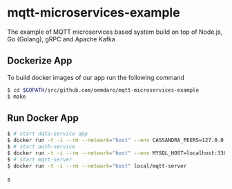 # mqtt-microservices-example

The example of MQTT microservices based system build on top of Node.js, Go (Golang), gRPC and Apache Kafka

## Dockerize App

To build docker images of our app run the following command

```bash
$ cd $GOPATH/src/github.com/oemdaro/mqtt-microservices-example
$ make
```

## Run Docker App

```bash
$ # start data-service app
$ docker run -t -i --rm --network="host" --env CASSANDRA_PEERS=127.0.0.1,127.0.0.2,127.0.0.3 --env CASSANDRA_KEYSPACE=mqttexample --env KAFKA_PEERS=localhost:9092 --env KAFKA_TOPICS=mqtt.data --env MAX_QUEUE=5 --env MAX_WORKER=3 local/data-service
$ # start auth-service
$ docker run -t -i --rm --network="host" --env MYSQL_HOST=localhost:3306 --env MYSQL_DB=mqtt_example --env MYSQL_USER=mqttuser --env MYSQL_PASSWORD=password --env AES_KEY="a very very very very secret key" local/auth-service
$ # start mqtt-server
$ docker run -t -i --rm --network="host" local/mqtt-server
```
s
